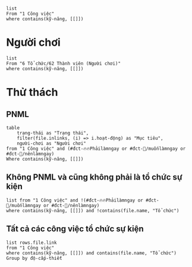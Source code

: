 
```dataview
list
From "1 Công việc" 
where contains(kỹ-năng, [[]])
```
# Người chơi
```dataview
list
From "6 Tổ chức/62 Thành viên (Người chơi)" 
where contains(kỹ-năng, [[]])
```

# Thử thách
## PNML
```dataview
table 
	trạng-thái as "Trạng thái", 
	filter(file.inlinks, (i) => i.hoạt-động) as "Mục tiêu",
	người-chơi as "Người chơi"
from "1 Công việc" and (#đct-🔥🔥Phảilàmngay or #đct-🔼/muốnlàmngay or #đct-🔼/nênlàmngay)
Where contains(kỹ-năng, [[]])
```
## Không PNML và cũng không phải là tổ chức sự kiện
```dataview
list from "1 Công việc" and !(#đct-🔥🔥Phảilàmngay or #đct-🔼/muốnlàmngay or #đct-🔼/nênlàmngay)
where contains(kỹ-năng, [[]]) and !contains(file.name, "Tổ chức")
```
## Tất cả các công việc tổ chức sự kiện
```dataview
list rows.file.link
from "1 Công việc" 
where contains(kỹ-năng, [[]]) and contains(file.name, "Tổ chức")
Group by độ-cấp-thiết
```